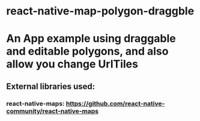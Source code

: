 # react-native-map-polygon-draggble

# An App example using draggable and editable polygons, and also allow you change UrlTiles

## External libraries used:
### react-native-maps: https://github.com/react-native-community/react-native-maps